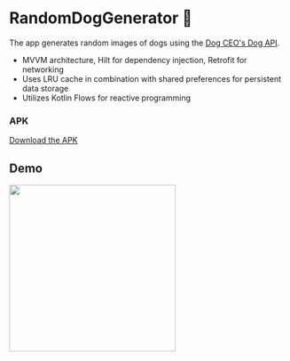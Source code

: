 # RandomDogGenerator 🐶
The app generates random images of dogs using the <a href="https://dog.ceo/">Dog CEO's Dog API</a>.

* MVVM architecture, Hilt for dependency injection, Retrofit for networking
* Uses LRU cache in combination with shared preferences for persistent data storage
* Utilizes Kotlin Flows for reactive programming

### APK
<a href="https://drive.google.com/file/d/1MSM0twvC3FF5cWcdS9kpoI-6HJfynxft/view?usp=sharing">Download the APK</a>

## Demo
<img src ="https://github.com/hsinha76/RandomDogGenerator/assets/5616993/2f28d230-07cd-4b3d-842f-1205e1794575" width="300"/>
